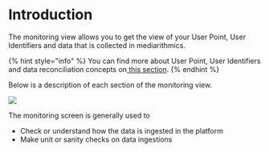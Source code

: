 # Introduction

The monitoring view allows you to get the view of your User Point, User Identifiers and data that is collected in mediarithmics.

{% hint style="info" %}
You can find more about User Point, User Identifiers and data reconciliation concepts on[ this section](https://app.gitbook.com/@mediarithmics/s/developer-guide/getting-started/user-points).
{% endhint %}

Below is a description of each section of the monitoring view.

![](https://lh3.googleusercontent.com/a3TA0rNpLNsQYT4I5L-AJk6cflXdr9_XYqsCYep81EiyPDdOnXAfcv-K7M_NxrHNRfnUDF0sutJgBfl0mqOW_K4ab6bNWVh0NFn-8xawslPYCsHo1B4e3LOprHrFrg)

The monitoring screen is generally used to

* Check or understand how the data is ingested in the platform
* Make unit or sanity checks on data ingestions




